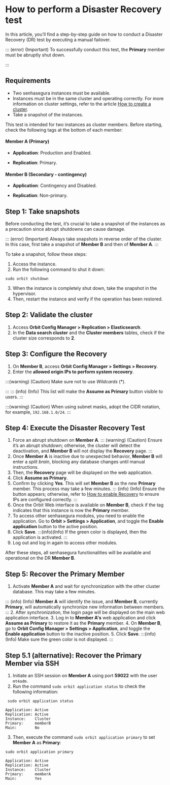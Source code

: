 # How to perform a Disaster Recovery test

In this article, you’ll find a step-by-step guide on how to conduct a Disaster Recovery (DR) test by executing a manual failover.

::: (error) (Important)
To successfully conduct this test, the **Primary** member must be abruptly shut down.

:::

## Requirements

* Two senhasegura instances must be available.
* Instances must be in the same cluster and operating correctly. For more information on cluster settings, refer to the article [How to create a cluster](/v3-32/docs/installation-data-replication-how-to-create-a-cluster).
* Take a snapshot of the instances.

This test is intended for two instances as cluster members. Before starting, check the following tags at the bottom of each member:

#### Member A (Primary)

* **Application**: Production and Enabled.

* **Replication**: Primary.

#### Member B (Secondary - contingency)

* **Application**: Contingency and Disabled.

* **Replication**: Non-primary.

## Step 1: Take snapshots

Before conducting the test, it’s crucial to take a snapshot of the instances as a precaution since abrupt shutdowns can cause damage.

::: (error) (Important)
Always take snapshots in reverse order of the cluster. In this case, first take a snapshot of **Member B** and then of **Member A**.
:::

To take a snapshot, follow these steps:

1. Access the instance.
2. Run the following command to shut it down:
```Shell
sudo orbit shutdown

```
3. When the instance is completely shut down, take the snapshot in the hypervisor.
4. Then, restart the instance and verify if the operation has been restored.

## Step 2: Validate the cluster

1. Access **Orbit Config Manager > Replication > Elasticsearch**.
2. In the **Data search cluster** and the **Cluster members** tables, check if the cluster size corresponds to **2**.

## Step 3: Configure the Recovery

1. On **Member B**, access **Orbit Config Manager > Settings > Recovery**.
2. Enter the **allowed origin IPs to perform system recovery**. 

:::(warning) (Caution)
Make sure not to use *Wildcards* (*).

:::
::: (info) (Info)
This list will make the **Assume as Primary** button visible to users.
:::

:::(warning) (Caution)
When using subnet masks, adopt the CIDR notation, for example, `192.168.1.0/24`.
:::

## Step 4: Execute the Disaster Recovery Test

1. Force an abrupt shutdown on **Member A**.
::: (warning) (Caution)
Ensure it’s an abrupt shutdown; otherwise, the cluster will detect the deactivation, and **Member B** will not display the **Recovery** page.
:::
2. Once **Member A** is inactive due to unexpected behavior, **Member B** will enter a *split brain*, blocking any database changes until manual instructions. 
3. Then, the **Recovery** page will be displayed on the web application.
4. Click **Assume as Primary**.
5. Confirm by clicking **Yes**. This will set **Member B** as the new **Primary** member. This process may take a few minutes.
::: (info) (Info)
Ensure the button appears; otherwise, refer to [How to enable Recovery](/v3-32/docs/installation-data-replication-how-to-enable-recovery) to ensure IPs are configured correctly.
:::
6. Once the Orbit Web interface is available on **Member B**, check if the tag indicates that this instance is now the **Primary** member.
7. To access other senhasegura modules, you need to enable the application. Go to **Orbit > Settings > Application**, and toggle the **Enable application** button to the active position.
8. Click **Save**. 
:::(info)(Info)
If the green color is displayed, then the application is activated.
:::
9.  Log out and log in again to access other modules.

After these steps, all senhasegura functionalities will be available and operational on the DR **Member B**.

## Step 5: Recover the Primary Member

1. Activate **Member A** and wait for synchronization with the other cluster database. This may take a few minutes.

::: (info) (Info)
**Member A** will identify the issue, and **Member B**, currently **Primary**, will automatically synchronize new information between members.
:::
2. After synchronization, the login page will be displayed on the main web application interface.
3. Log in to **Member A's** web application and click **Assume as Primary** to restore it as the **Primary** member.
4. On **Member B**, go to **Orbit Config Manager > Settings > Application**, and toggle the **Enable application** button to the inactive position.
5. Click **Save**. 
:::(info) (Info)
Make sure the green color is not displayed.
:::

## Step 5.1 (alternative): Recover the Primary Member via SSH

1. Initiate an SSH session on **Member A** using port **59022** with the user `mt4adm`. 
2. Run the command `sudo orbit application status` to check the following information:
```Shell
 sudo orbit application status

Application: Active
Replication: Active
Instance:    Cluster
Primary:     memberB
Main:        No

```
3. Then, execute the command `sudo orbit application primary` to set **Member A** as **Primary**:
```Shell
sudo orbit application primary

Application: Active
Replication: Active
Instance:    Cluster
Primary:     memberA
Main:        Yes

```
